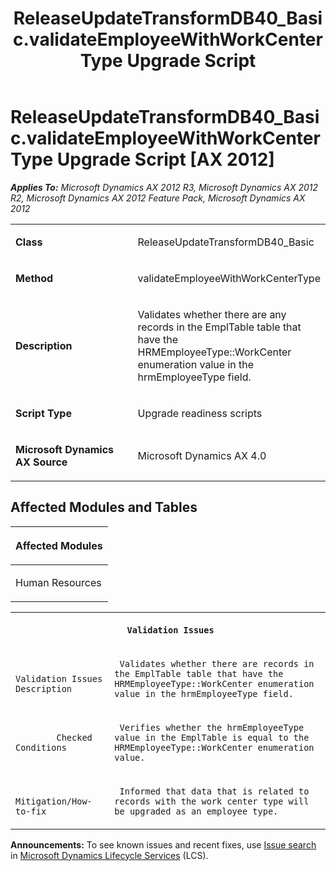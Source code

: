 ﻿---
title: ReleaseUpdateTransformDB40_Basic.validateEmployeeWithWorkCenterType Upgrade Script
TOCTitle: ReleaseUpdateTransformDB40_Basic.validateEmployeeWithWorkCenterType Upgrade Script
ms:assetid: a54e989b-2c9a-86bc-4e20-24b42c475ddf
ms:mtpsurl: https://msdn.microsoft.com/en-us/library/JJ736808(v=AX.60)
ms:contentKeyID: 49710239
ms.date: 05/18/2015
mtps_version: v=AX.60
---

# ReleaseUpdateTransformDB40\_Basic.validateEmployeeWithWorkCenterType Upgrade Script [AX 2012]


_**Applies To:** Microsoft Dynamics AX 2012 R3, Microsoft Dynamics AX 2012 R2, Microsoft Dynamics AX 2012 Feature Pack, Microsoft Dynamics AX 2012_

<table>
<colgroup>
<col style="width: 50%" />
<col style="width: 50%" />
</colgroup>
<tbody>
<tr class="odd">
<td><p><strong>Class</strong></p></td>
<td><p>ReleaseUpdateTransformDB40_Basic</p></td>
</tr>
<tr class="even">
<td><p><strong>Method</strong></p></td>
<td><p>validateEmployeeWithWorkCenterType</p></td>
</tr>
<tr class="odd">
<td><p><strong>Description</strong></p></td>
<td><p>Validates whether there are any records in the EmplTable table that have the HRMEmployeeType::WorkCenter enumeration value in the hrmEmployeeType field.</p></td>
</tr>
<tr class="even">
<td><p><strong>Script Type</strong></p></td>
<td><p>Upgrade readiness scripts</p></td>
</tr>
<tr class="odd">
<td><p><strong>Microsoft Dynamics AX Source</strong></p></td>
<td><p>Microsoft Dynamics AX 4.0</p></td>
</tr>
</tbody>
</table>


## Affected Modules and Tables

<table>
<colgroup>
<col style="width: 100%" />
</colgroup>
<thead>
<tr class="header">
<th><p>Affected Modules</p></th>
</tr>
</thead>
<tbody>
<tr class="odd">
<td><p>Human Resources</p></td>
</tr>
</tbody>
</table>


<table xmlns="http://www.w3.org/1999/xhtml">
              <tr><th colspan="2">
		
   <p>
   
	 Validation Issues
  </p>
  </th></tr>
              <tr><td>
		
   <p>
   
	 
            Validation Issues Description
          
  </p>
  </td><td>
		
   <p>
   
	 Validates whether there are records in the EmplTable table that have the HRMEmployeeType::WorkCenter enumeration value in the hrmEmployeeType field.
  </p>
  </td></tr>
              <tr><td>
		
   <p>
   
	 
            Checked Conditions
          
  </p>
  </td><td>
		
   <p>
   
	 Verifies whether the hrmEmployeeType value in the EmplTable is equal to the HRMEmployeeType::WorkCenter enumeration value.
  </p>
  </td></tr>
              <tr><td>
		
   <p>
   
	 
            Mitigation/How-to-fix
          
  </p>
  </td><td>
		
   <p>
   
	 Informed that data that is related to records with the work center type will be upgraded as an employee type.
  </p>
  </td></tr>
            </table>

  
**Announcements:** To see known issues and recent fixes, use [Issue search](http://go.microsoft.com/fwlink/?linkid=389258) in [Microsoft Dynamics Lifecycle Services](http://go.microsoft.com/fwlink/?linkid=306505) (LCS).


